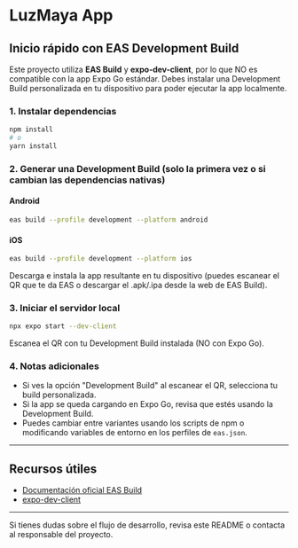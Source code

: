 # LuzMaya App

## Inicio rápido con EAS Development Build

Este proyecto utiliza **EAS Build** y **expo-dev-client**, por lo que NO es compatible con la app Expo Go estándar. Debes instalar una Development Build personalizada en tu dispositivo para poder ejecutar la app localmente.

### 1. Instalar dependencias

```bash
npm install
# o
yarn install
```

### 2. Generar una Development Build (solo la primera vez o si cambian las dependencias nativas)

#### Android
```bash
eas build --profile development --platform android
```

#### iOS
```bash
eas build --profile development --platform ios
```

Descarga e instala la app resultante en tu dispositivo (puedes escanear el QR que te da EAS o descargar el .apk/.ipa desde la web de EAS Build).

### 3. Iniciar el servidor local

```bash
npx expo start --dev-client
```

Escanea el QR con tu Development Build instalada (NO con Expo Go).

### 4. Notas adicionales

- Si ves la opción "Development Build" al escanear el QR, selecciona tu build personalizada.
- Si la app se queda cargando en Expo Go, revisa que estés usando la Development Build.
- Puedes cambiar entre variantes usando los scripts de npm o modificando variables de entorno en los perfiles de `eas.json`.

---

## Recursos útiles
- [Documentación oficial EAS Build](https://docs.expo.dev/build/introduction/)
- [expo-dev-client](https://docs.expo.dev/clients/installation/)

---

Si tienes dudas sobre el flujo de desarrollo, revisa este README o contacta al responsable del proyecto.